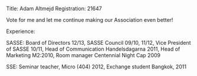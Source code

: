 Title: Adam Altmejd
Registration: 21647

Vote for me and let me continue making our Association even better!

Experience:

SASSE: Board of Directors 12/13, SASSE Council 09/10, 11/12, Vice President of SASSE 10/11, Head of Communication Handelsdagarna 2011, Head of Marketing M2:2010, Room manager Centennial Night Cap 2009

SSE: Seminar teacher, Micro (404) 2012, Exchange student Bangkok, 2011
